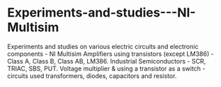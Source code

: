 # Experiments-and-studies---NI-Multisim
Experiments and studies on various electric circuits and electronic components - NI Multisim
Amplifiers using transistors (except LM386) - Class A, Class B, Class AB, LM386.
Industrial Semiconductors - SCR, TRIAC, SBS, PUT.
Voltage multiplier & using a transistor as a switch - circuits used transformers, diodes, capacitors and resistor.
